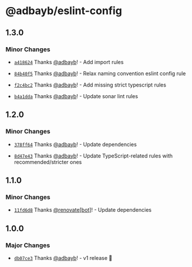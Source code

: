 # @adbayb/eslint-config

## 1.3.0

### Minor Changes

- [`a418624`](https://github.com/adbayb/stack/commit/a4186246b0e5b8c92d1dfc5de43fd6b1e0de0711) Thanks [@adbayb](https://github.com/adbayb)! - Add import rules

- [`84b40f5`](https://github.com/adbayb/stack/commit/84b40f543ab75c7cc7c82935b25daf265b8a80a0) Thanks [@adbayb](https://github.com/adbayb)! - Relax naming convention eslint config rule

- [`f2c4bc2`](https://github.com/adbayb/stack/commit/f2c4bc2667a7573b130b46ab5f7763d295b7d8bc) Thanks [@adbayb](https://github.com/adbayb)! - Add missing strict typescript rules

- [`b4a1dda`](https://github.com/adbayb/stack/commit/b4a1ddaa7352a432dd6636de84e6675e89e42a7d) Thanks [@adbayb](https://github.com/adbayb)! - Update sonar lint rules

## 1.2.0

### Minor Changes

- [`378ff64`](https://github.com/adbayb/stack/commit/378ff64bdd8c534566471456d4b87c1787f540fa) Thanks [@adbayb](https://github.com/adbayb)! - Update dependencies

- [`8d47e43`](https://github.com/adbayb/stack/commit/8d47e43faf1b32a50f0f94a0545db79037881c22) Thanks [@adbayb](https://github.com/adbayb)! - Update TypeScript-related rules with recommended/stricter ones

## 1.1.0

### Minor Changes

- [`11fd6d8`](https://github.com/adbayb/stack/commit/11fd6d84d02a970f71d308c67112facd94d2fecd) Thanks [@renovate[bot]](https://github.com/renovate%5Bbot%5D)! - Update dependencies

## 1.0.0

### Major Changes

- [`db07ce3`](https://github.com/adbayb/stack/commit/db07ce3f05cd36b7fc53597c542e3c53823fc05b) Thanks [@adbayb](https://github.com/adbayb)! - v1 release 🚀

